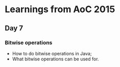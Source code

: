 # Learnings from AoC 2015

## Day 7
### Bitwise operations
- How to do bitwise operations in Java;
- What bitwise operations can be used for.